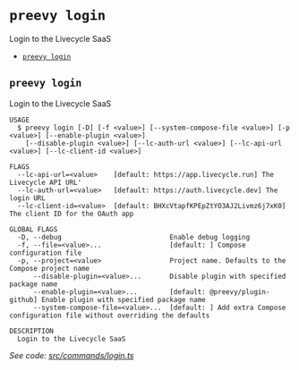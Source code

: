 `preevy login`
==============

Login to the Livecycle SaaS

* [`preevy login`](#preevy-login)

## `preevy login`

Login to the Livecycle SaaS

```
USAGE
  $ preevy login [-D] [-f <value>] [--system-compose-file <value>] [-p <value>] [--enable-plugin <value>]
    [--disable-plugin <value>] [--lc-auth-url <value>] [--lc-api-url <value>] [--lc-client-id <value>]

FLAGS
  --lc-api-url=<value>    [default: https://app.livecycle.run] The Livecycle API URL'
  --lc-auth-url=<value>   [default: https://auth.livecycle.dev] The login URL
  --lc-client-id=<value>  [default: BHXcVtapfKPEpZtYO3AJ2Livmz6j7xK0] The client ID for the OAuth app

GLOBAL FLAGS
  -D, --debug                           Enable debug logging
  -f, --file=<value>...                 [default: ] Compose configuration file
  -p, --project=<value>                 Project name. Defaults to the Compose project name
      --disable-plugin=<value>...       Disable plugin with specified package name
      --enable-plugin=<value>...        [default: @preevy/plugin-github] Enable plugin with specified package name
      --system-compose-file=<value>...  [default: ] Add extra Compose configuration file without overriding the defaults

DESCRIPTION
  Login to the Livecycle SaaS
```

_See code: [src/commands/login.ts](https://github.com/livecycle/preevy/blob/v0.0.58/src/commands/login.ts)_
